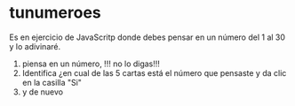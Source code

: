 # tunumeroes
Es en ejercicio de JavaScritp donde debes pensar en un número del 1 al 30 y lo adivinaré.

1. piensa en un número, !!! no lo digas!!!
2. Identifica ¿en cual de las 5 cartas está el número que pensaste y da clic en la casilla "Si"
3. y de nuevo 
